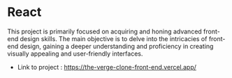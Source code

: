 # React 

This project is primarily focused on acquiring and honing advanced front-end design skills. The main objective is to delve into the intricacies of front-end design, gaining a deeper understanding and proficiency in creating visually appealing and user-friendly interfaces.
- Link to project : https://the-verge-clone-front-end.vercel.app/
